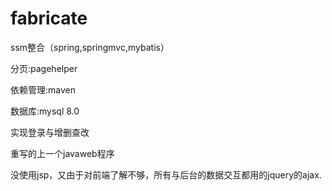 # fabricate

ssm整合（spring,springmvc,mybatis）

分页:pagehelper

依赖管理:maven

数据库:mysql 8.0

实现登录与增删查改

重写的上一个javaweb程序

没使用jsp，又由于对前端了解不够，所有与后台的数据交互都用的jquery的ajax.


